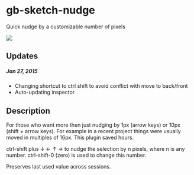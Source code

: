 # gb-sketch-nudge
Quick nudge by a customizable number of pixels

![](https://scontent-2.2914.fna.fbcdn.net/hphotos-xpa1/v/t1.0-9/1509909_10153616010600550_7034775083443746872_n.jpg?oh=380f7edbd41fdde69064249eb69e3eee&oe=556234BA)

## Updates
##### Jan 27, 2015
* Changing shortcut to ctrl shift to avoid conflict with move to back/front
* Auto-updating inspector

## Description
For those who want more then just nudging by 1px (arrow keys) or 10px (shift + arrow keys). For example in a recent project things were usually moved in multiples of 16px. This plugin saved hours.

ctrl-shift plus  ↓ ← ↑ → to nudge the selection by n pixels, where n is any number.
ctrl-shift-0 (zero) is used to change this number.

Preserves last used value across sessions.
